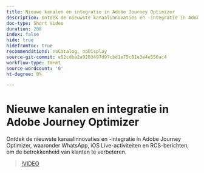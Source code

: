 ```yaml
---
title: Nieuwe kanalen en integratie in Adobe Journey Optimizer
description: Ontdek de nieuwste kanaalinnovaties en -integratie in Adobe Journey Optimizer, waaronder WhatsApp, iOS Live-activiteiten en RCS-berichten, om de betrokkenheid van klanten te verbeteren.
doc-type: Short Video
duration: 208
index: false
hide: true
hidefromtoc: true
recommendations: noCatalog, noDisplay
source-git-commit: e52cdba2a9203497d97cbd1e75c81e3e4e556ac4
workflow-type: tm+mt
source-wordcount: '0'
ht-degree: 0%

---
```



# Nieuwe kanalen en integratie in Adobe Journey Optimizer

Ontdek de nieuwste kanaalinnovaties en -integratie in Adobe Journey Optimizer, waaronder WhatsApp, iOS Live-activiteiten en RCS-berichten, om de betrokkenheid van klanten te verbeteren.

<!-- 62_S520_3442520_207_new-channels-and-integrations-in-adobe-journey-optimizer -->
>[!VIDEO](https://video.tv.adobe.com/v/3458234/?learn=on&enablevpops=true)
